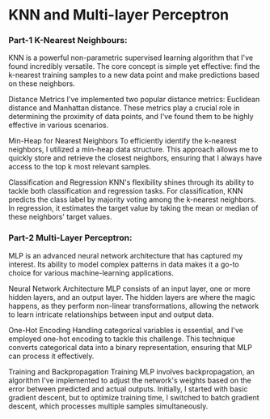# KNN and Multi-layer Perceptron
### Part-1 K-Nearest Neighbours:
KNN is a powerful non-parametric supervised learning algorithm that I've found incredibly versatile. The core concept is simple yet effective: find the k-nearest training samples to a new data point and make predictions based on these neighbors.

Distance Metrics
I've implemented two popular distance metrics: Euclidean distance and Manhattan distance. These metrics play a crucial role in determining the proximity of data points, and I've found them to be highly effective in various scenarios.

Min-Heap for Nearest Neighbors
To efficiently identify the k-nearest neighbors, I utilized a min-heap data structure. This approach allows me to quickly store and retrieve the closest neighbors, ensuring that I always have access to the top k most relevant samples.

Classification and Regression
KNN's flexibility shines through its ability to tackle both classification and regression tasks. For classification, KNN predicts the class label by majority voting among the k-nearest neighbors. In regression, it estimates the target value by taking the mean or median of these neighbors' target values.

### Part-2 Multi-Layer Perceptron:
MLP is an advanced neural network architecture that has captured my interest. Its ability to model complex patterns in data makes it a go-to choice for various machine-learning applications.

Neural Network Architecture
MLP consists of an input layer, one or more hidden layers, and an output layer. The hidden layers are where the magic happens, as they perform non-linear transformations, allowing the network to learn intricate relationships between input and output data.

One-Hot Encoding
Handling categorical variables is essential, and I've employed one-hot encoding to tackle this challenge. This technique converts categorical data into a binary representation, ensuring that MLP can process it effectively.

Training and Backpropagation
Training MLP involves backpropagation, an algorithm I've implemented to adjust the network's weights based on the error between predicted and actual outputs. Initially, I started with basic gradient descent, but to optimize training time, I switched to batch gradient descent, which processes multiple samples simultaneously.
